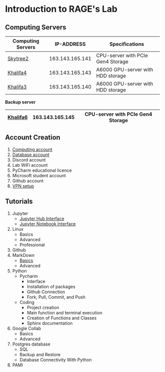 # Introduction to RAGE's Lab

## Computing Servers

| Computing Servers                         | 	IP-ADDRESS       | 	Specifications                   |
|-------------------------------------------|-------------------|-----------------------------------|
| [Skytree2](http://163.143.165.141:8000/)	 | 163.143.165.141	  | CPU-server with PCIe Gen4 Storage |
| [Khalifa4](http://163.143.165.143:8000/)  | 	163.143.165.143	 | A6000 GPU-server with HDD storage |
| [Khalifa3](http://163.143.165.140:8000/)  | 	163.143.165.140	 | A6000 GPU-server with HDD storage |


**Backup server**


| [Khalifa6](http://163.143.165.145:8000/) | 	163.143.165.145	 | CPU-server with PCIe Gen4 Storage |
|------------------------------------------|-------------------|-----------------------------------|

## Account Creation

1. [Computing account](userAccountCreation_1.pdf)
2. [Database account](creatingDatabaseUserAccount_2.pdf)
3. Discord account
4. Lab WiFi account
5. PyCharm educational licence
6. Microsoft student account
7. Github account
8. [VPN setup](https://web-int.u-aizu.ac.jp/labs/istc/ipc/service/ains-vpn/vpn-e.html)


## Tutorials
1. Jupyter
   - [Jupyter Hub Interface](jupyterHubInterface_3.pdf)
   - [Jupyter Notebook Interface](jupyterNotebookInterface_4.pdf)
2. Linux
   - Basics
   - Advanced
   - Professional
3. Github
4. MarkDown
   - [Basics](practiseMarkDownAndPythonInJupyterNotebook_5.pdf)
   - Advanced
5. Python
   - Pycharm 
     - Interface
     - Installation of packages
     - Github Connection
     - Fork, Pull, Commit, and Push
   - Coding
     - Project creation
     - Main function and terminal execution
     - Creation of Functions and Classes
     - Sphinx documentation
6. Google Collab
    - Basics
    - Advanced
7. Postgres database
   - SQL 
   - Backup and Restore
   - Database Connectivity With Python
8. PAMI